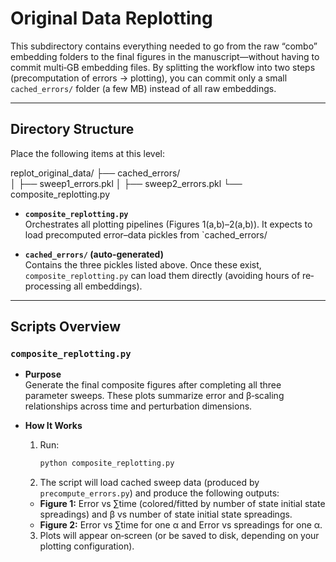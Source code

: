 # Original Data Replotting

This subdirectory contains everything needed to go from the raw “combo” embedding folders to the final figures in the manuscript—without having to commit multi‐GB embedding files. By splitting the workflow into two steps (precomputation of errors → plotting), you can commit only a small `cached_errors/` folder (a few MB) instead of all raw embeddings.

---

## Directory Structure

Place the following items at this level:

replot_original_data/
├── cached_errors/                  
│   ├── sweep1_errors.pkl
│   ├── sweep2_errors.pkl
└── composite_replotting.py


- **`composite_replotting.py`**  
  Orchestrates all plotting pipelines (Figures 1(a,b)–2(a,b)). It expects to load precomputed error–data pickles from `cached_errors/

- **`cached_errors/` (auto‐generated)**  
  Contains the three pickles listed above. Once these exist, `composite_replotting.py` can load them directly (avoiding hours of re‐processing all embeddings).

---

## Scripts Overview

### `composite_replotting.py`

- **Purpose**  
  Generate the final composite figures after completing all three parameter sweeps. These plots summarize error and β‐scaling relationships across time and perturbation dimensions.

- **How It Works**   
  1. Run:
     ```bash
     python composite_replotting.py
     ```  
  2. The script will load cached sweep data (produced by `precompute_errors.py`) and produce the following outputs:  
   - **Figure 1:** Error vs ∑time (colored/fitted by number of state initial state spreadings) and β vs number of state initial state spreadings.  
   - **Figure 2:** Error vs ∑time for one α and Error vs spreadings for one α.  

  3. Plots will appear on‐screen (or be saved to disk, depending on your plotting configuration).


